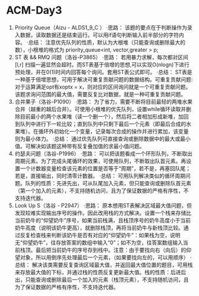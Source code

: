 # ACM-Day3
1. Priority Queue（Aizu - ALDS1_9_C ）
·思路：
该题的要点在于判断操作为录入数据，读取数据还是结束运行。可以用if语句判断输入前半部分的字符内容。
·总结：
注意优先队列的性质，默认为大根堆（只能查询或删除最大的数），小根堆的格式为 priority_queue<int, vector<int>,greater<int> > p;
2. ST 表 && RMQ 问题（洛谷-P3865）
·思路：
若用暴力求解，每次都对区间 [l,r] 扫描一遍显然会超时。而ST表基于倍增的思想,可以实现O(nlogn)下进行预处理，并在0(1)时间内回答每个询问。套用ST表公式即可。
·总结：
ST表是一种基于倍增思想，可用于解决可重复贡献问题的数据结构。可重复贡献问题:对于运算满足opt有xoptx = x，则对应的区间询问就是一个可重复贡献问题。该题求询问范围的最大值，需要反复比对数据，就是一种可重复贡献问题。
3. 合并果子（洛谷-P1090）
·思路：
为了省力，需要不断将目前最轻的两堆水果合并（越重的越后合并）。可使用小根堆的优先队列，设置while循环读取并删除目前最小的两个水果堆（读一个删一个），然后将二者相加形成新堆，加回到队列中进行下一轮比较；直到队列中只剩下最后一个元素（即最后合成的水果堆）。在循环外初始化一个变量，记录每次合成的操作并进行累加，该变量则为最小体力。
·总结：
通过优先队列可直接查询或删除数据中的最大或最小值。可解决如该题这种带有反复叠加值的求最小值问题。
4. 约瑟夫问题（洛谷-P1996）
·思路：
可以把该题看成一个环形队列，不断取出周期元素。为了完成头尾循环的效果，可使用队列，不断取出队首元素。再设置一个计数器变量检查该元素的位置是否等于“周期”，若不是，再塞回队尾；若是，直接输出，同时清零计数器。
·总结：
可用队列解决类似的循环周期问题。队列的性质：先进先出，可从队尾加入元素，但只能查询或删除队首元素（第一个加入的元素），不支持随机访问，且为了保证数据的严格有序性，不支持迭代器。
5. Look Up S（洛谷 - P2947）
·思路：
原本想用ST表解决区域最大值问题，但发现较难实现输出序号的操作。因此改用栈的方式解决。设置一个栈来存储比当前奶牛的“仰望奶牛”序号，如果当前栈满，且栈顶序号的奶牛高度小于当前奶牛高度（说明该奶牛更高），就删除栈顶，再将当前奶牛与新栈顶比较。通过反复检查栈来判断该奶牛是否有对应的“仰望奶牛”：如果栈为空，说明无“仰望奶牛”，往存放答案的数组中输入“0”；如不为空，往答案数组输入当前栈顶。最后把当前奶牛的序号存到栈中。注意：由于要找向右（向后）的仰望对象，所以用倒序先处理最后一个元素，（如果要找向左的，可以用顺序）
·总结：
解决该类需要反复查询区域最大值，并返回最大值位置的题目，可用栈来存放最大值的下标，并通过栈的性质反复更新最大值。栈的性质：后进后出，只能查询或删除最后一个加入的元素（栈顶元素），不支持随机访问，且为了保证数据的严格有序性，不支持迭代器。


